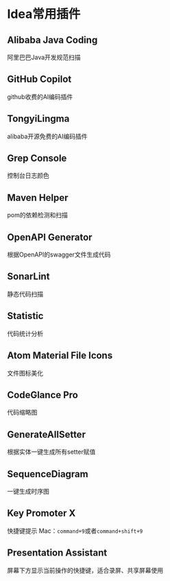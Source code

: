 # Idea常用插件

## Alibaba Java Coding
阿里巴巴Java开发规范扫描
## GitHub Copilot
github收费的AI编码插件

## TongyiLingma
alibaba开源免费的AI编码插件

## Grep Console
控制台日志颜色

## Maven Helper
pom的依赖检测和扫描

## OpenAPI Generator
根据OpenAPI的swagger文件生成代码
## SonarLint
静态代码扫描
## Statistic
代码统计分析
## Atom Material File Icons
文件图标美化
## CodeGlance Pro
代码缩略图
## GenerateAllSetter
根据实体一键生成所有setter赋值 

## SequenceDiagram

一键生成时序图

## Key Promoter X

快捷键提示 Mac：`command+9`或者`command+shift+9`

## Presentation Assistant

屏幕下方显示当前操作的快捷键，适合录屏、共享屏幕使用